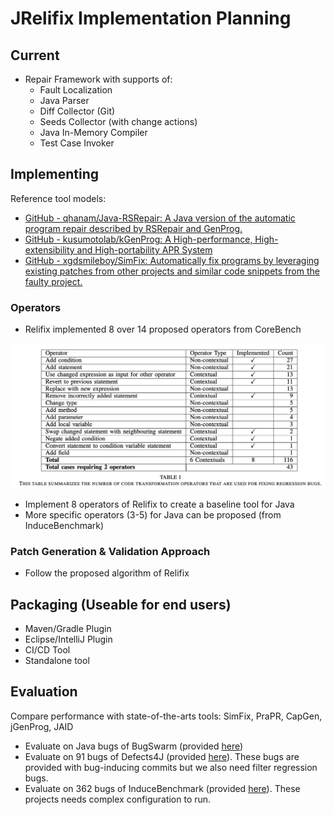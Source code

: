 # JRelifix Implementation Planning
## Current
* Repair Framework with supports of:
	* Fault Localization
	* Java Parser
	* Diff Collector (Git)
	* Seeds Collector (with change actions)
	* Java In-Memory Compiler
	* Test Case Invoker
	
## Implementing
Reference tool models:
* [GitHub - qhanam/Java-RSRepair: A Java version of the automatic program repair described by RSRepair and GenProg.](https://github.com/qhanam/Java-RSRepair)
* [GitHub - kusumotolab/kGenProg: A High-performance, High-extensibility and High-portability APR System](https://github.com/kusumotolab/kGenProg)
* [GitHub - xgdsmileboy/SimFix: Automatically fix programs by leveraging existing patches from other projects and similar code snippets from the faulty project.](https://github.com/xgdsmileboy/SimFix)

### Operators
* Relifix implemented 8 over 14 proposed operators from CoreBench

![](doc/relifix_operators.png)

* Implement 8 operators of Relifix to create a baseline tool for Java
* More specific operators (3-5) for Java can be proposed (from InduceBenchmark)

### Patch Generation & Validation Approach
* Follow the proposed algorithm of Relifix
## Packaging (Useable for end users)
* Maven/Gradle Plugin
* Eclipse/IntelliJ Plugin
* CI/CD Tool
* Standalone tool

## Evaluation
Compare performance with state-of-the-arts tools: SimFix, PraPR, CapGen, jGenProg, JAID 
* Evaluate on Java bugs of BugSwarm (provided [here](https://github.com/BugSwarm/bugswarm))
* Evaluate on 91 bugs of Defects4J (provided [here](https://github.com/justinwm/InduceBenchmark/blob/master/Defects4J.csv)). These bugs are provided with bug-inducing commits but we also need filter regression bugs.
* Evaluate on 362 bugs of InduceBenchmark (provided [here](https://github.com/justinwm/InduceBenchmark)). These projects needs complex configuration to run.
